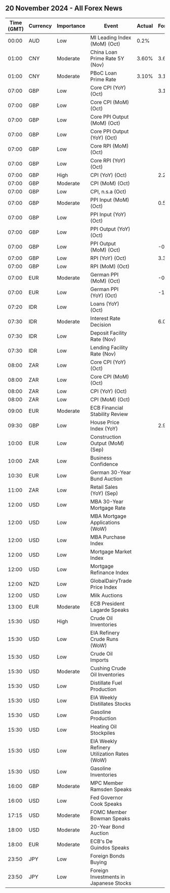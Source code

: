 ## 20 November 2024 - All Forex News

| Time (GMT) | Currency | Importance | Event | Actual | Forecast | Previous |
|------|----------|------------|-------|--------|----------|----------|
| 00:00 | AUD | Low | MI Leading Index (MoM) (Oct) | 0.2% |  | 0.0% |
| 01:00 | CNY | Moderate | China Loan Prime Rate 5Y (Nov) | 3.60% | 3.60% | 3.60% |
| 01:00 | CNY | Moderate | PBoC Loan Prime Rate | 3.10% | 3.10% | 3.10% |
| 07:00 | GBP | Low | Core CPI (YoY) (Oct) |  | 3.1% | 3.2% |
| 07:00 | GBP | Low | Core CPI (MoM) (Oct) |  |  | 0.1% |
| 07:00 | GBP | Low | Core PPI Output (MoM) (Oct) |  |  | 0.0% |
| 07:00 | GBP | Low | Core PPI Output (YoY) (Oct) |  |  | 1.4% |
| 07:00 | GBP | Low | Core RPI (MoM) (Oct) |  |  | -0.4% |
| 07:00 | GBP | Low | Core RPI (YoY) (Oct) |  |  | 2.0% |
| 07:00 | GBP | High | CPI (YoY) (Oct) |  | 2.2% | 1.7% |
| 07:00 | GBP | Moderate | CPI (MoM) (Oct) |  |  | 0.0% |
| 07:00 | GBP | Low | CPI, n.s.a (Oct) |  |  | 134.20 |
| 07:00 | GBP | Moderate | PPI Input (MoM) (Oct) |  | 0.5% | -1.0% |
| 07:00 | GBP | Low | PPI Input (YoY) (Oct) |  |  | -2.3% |
| 07:00 | GBP | Low | PPI Output (YoY) (Oct) |  |  | -0.7% |
| 07:00 | GBP | Low | PPI Output (MoM) (Oct) |  | -0.1% | -0.5% |
| 07:00 | GBP | Low | RPI (YoY) (Oct) |  | 3.3% | 2.7% |
| 07:00 | GBP | Low | RPI (MoM) (Oct) |  |  | -0.3% |
| 07:00 | EUR | Moderate | German PPI (MoM) (Oct) |  | -0.1% | -0.5% |
| 07:00 | EUR | Low | German PPI (YoY) (Oct) |  | -1.1% | -1.4% |
| 07:20 | IDR | Low | Loans (YoY) (Oct) |  |  | 10.85% |
| 07:30 | IDR | Moderate | Interest Rate Decision |  | 6.00% | 6.00% |
| 07:30 | IDR | Low | Deposit Facility Rate (Nov) |  |  | 5.25% |
| 07:30 | IDR | Low | Lending Facility Rate (Nov) |  |  | 6.75% |
| 08:00 | ZAR | Low | Core CPI (YoY) (Oct) |  |  | 4.1% |
| 08:00 | ZAR | Low | Core CPI (MoM) (Oct) |  |  | 0.3% |
| 08:00 | ZAR | Low | CPI (YoY) (Oct) |  |  | 3.8% |
| 08:00 | ZAR | Low | CPI (MoM) (Oct) |  |  | 0.1% |
| 09:00 | EUR | Moderate | ECB Financial Stability Review |  |  |  |
| 09:30 | GBP | Low | House Price Index (YoY) |  | 2.9% | 2.8% |
| 10:00 | EUR | Low | Construction Output (MoM) (Sep) |  |  | 0.10% |
| 10:00 | ZAR | Low | Business Confidence |  |  | 110.2 |
| 10:30 | EUR | Low | German 30-Year Bund Auction |  |  | 2.490% |
| 11:00 | ZAR | Low | Retail Sales (YoY) (Sep) |  |  | 3.2% |
| 12:00 | USD | Low | MBA 30-Year Mortgage Rate |  |  | 6.86% |
| 12:00 | USD | Low | MBA Mortgage Applications (WoW) |  |  | 0.5% |
| 12:00 | USD | Low | MBA Purchase Index |  |  | 133.3 |
| 12:00 | USD | Low | Mortgage Market Index |  |  | 192.4 |
| 12:00 | USD | Low | Mortgage Refinance Index |  |  | 506.0 |
| 12:00 | NZD | Low | GlobalDairyTrade Price Index |  |  | 4.8% |
| 12:00 | USD | Low | Milk Auctions |  |  | 3,997.0 |
| 13:00 | EUR | Moderate | ECB President Lagarde Speaks |  |  |  |
| 15:30 | USD | High | Crude Oil Inventories |  |  | 2.089M |
| 15:30 | USD | Low | EIA Refinery Crude Runs (WoW) |  |  | 0.175M |
| 15:30 | USD | Low | Crude Oil Imports |  |  | -0.321M |
| 15:30 | USD | Moderate | Cushing Crude Oil Inventories |  |  | -0.688M |
| 15:30 | USD | Low | Distillate Fuel Production |  |  | -0.127M |
| 15:30 | USD | Low | EIA Weekly Distillates Stocks |  |  | -1.394M |
| 15:30 | USD | Low | Gasoline Production |  |  | 0.559M |
| 15:30 | USD | Low | Heating Oil Stockpiles |  |  | -1.060M |
| 15:30 | USD | Low | EIA Weekly Refinery Utilization Rates (WoW) |  |  | 0.9% |
| 15:30 | USD | Low | Gasoline Inventories |  |  | -4.407M |
| 16:00 | GBP | Moderate | MPC Member Ramsden Speaks |  |  |  |
| 16:00 | USD | Low | Fed Governor Cook Speaks |  |  |  |
| 17:15 | USD | Moderate | FOMC Member Bowman Speaks |  |  |  |
| 18:00 | USD | Moderate | 20-Year Bond Auction |  |  | 4.590% |
| 18:00 | EUR | Moderate | ECB's De Guindos Speaks |  |  |  |
| 23:50 | JPY | Low | Foreign Bonds Buying |  |  | 1,724.6B |
| 23:50 | JPY | Low | Foreign Investments in Japanese Stocks |  |  | 513.9B |
